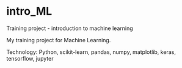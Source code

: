# intro_ML
Training project - introduction to machine learning

My training project for Machine Learning.

Technology: Python, scikit-learn, pandas, numpy, matplotlib, keras, tensorflow, jupyter
